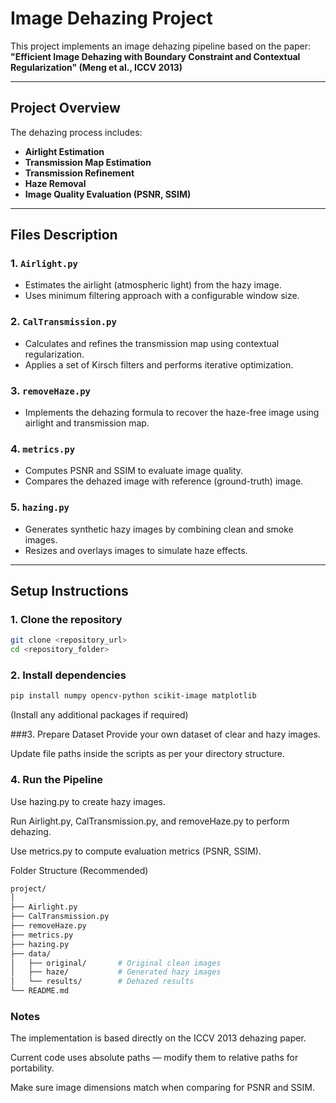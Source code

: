 # Image Dehazing Project

This project implements an image dehazing pipeline based on the paper:  
**"Efficient Image Dehazing with Boundary Constraint and Contextual Regularization" (Meng et al., ICCV 2013)**

---

## Project Overview

The dehazing process includes:

- **Airlight Estimation**  
- **Transmission Map Estimation**  
- **Transmission Refinement**  
- **Haze Removal**  
- **Image Quality Evaluation (PSNR, SSIM)**

---

## Files Description

### 1. `Airlight.py`

- Estimates the airlight (atmospheric light) from the hazy image.
- Uses minimum filtering approach with a configurable window size.

### 2. `CalTransmission.py`

- Calculates and refines the transmission map using contextual regularization.
- Applies a set of Kirsch filters and performs iterative optimization.

### 3. `removeHaze.py`

- Implements the dehazing formula to recover the haze-free image using airlight and transmission map.

### 4. `metrics.py`

- Computes PSNR and SSIM to evaluate image quality.
- Compares the dehazed image with reference (ground-truth) image.

### 5. `hazing.py`

- Generates synthetic hazy images by combining clean and smoke images.
- Resizes and overlays images to simulate haze effects.

---

## Setup Instructions

### 1. Clone the repository

```bash
git clone <repository_url>
cd <repository_folder>
```

### 2. Install dependencies
``` bash
pip install numpy opencv-python scikit-image matplotlib
```
(Install any additional packages if required)

###3. Prepare Dataset
Provide your own dataset of clear and hazy images.

Update file paths inside the scripts as per your directory structure.

### 4. Run the Pipeline
Use hazing.py to create hazy images.

Run Airlight.py, CalTransmission.py, and removeHaze.py to perform dehazing.

Use metrics.py to compute evaluation metrics (PSNR, SSIM).

Folder Structure (Recommended)
```bash
project/
│
├── Airlight.py
├── CalTransmission.py
├── removeHaze.py
├── metrics.py
├── hazing.py
├── data/
│   ├── original/       # Original clean images
│   ├── haze/           # Generated hazy images
│   └── results/        # Dehazed results
└── README.md
```
### Notes
The implementation is based directly on the ICCV 2013 dehazing paper.

Current code uses absolute paths — modify them to relative paths for portability.

Make sure image dimensions match when comparing for PSNR and SSIM.
